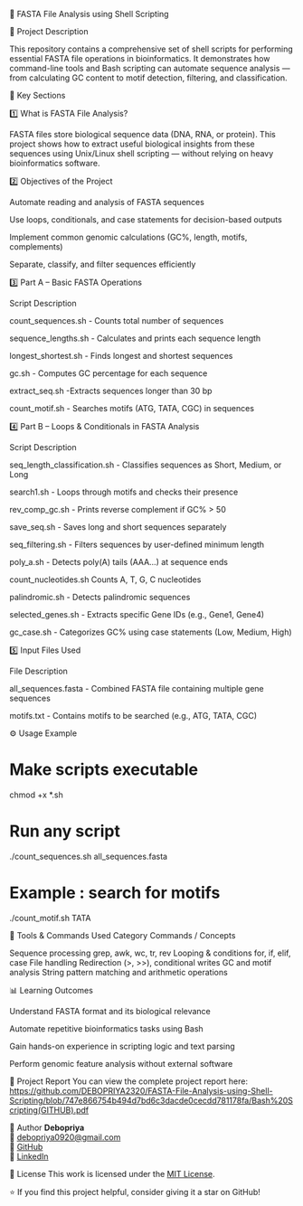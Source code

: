 🧬 FASTA File Analysis using Shell Scripting

📘 Project Description

This repository contains a comprehensive set of shell scripts for performing essential FASTA file operations in bioinformatics.
It demonstrates how command-line tools and Bash scripting can automate sequence analysis — from calculating GC content to motif detection, filtering, and classification.

🧪 Key Sections

1️⃣ What is FASTA File Analysis?

FASTA files store biological sequence data (DNA, RNA, or protein).
This project shows how to extract useful biological insights from these sequences using Unix/Linux shell scripting — without relying on heavy bioinformatics software.

2️⃣ Objectives of the Project

Automate reading and analysis of FASTA sequences

Use loops, conditionals, and case statements for decision-based outputs

Implement common genomic calculations (GC%, length, motifs, complements)

Separate, classify, and filter sequences efficiently

3️⃣ Part A – Basic FASTA Operations

Script	Description

count_sequences.sh -	Counts total number of sequences

sequence_lengths.sh -	Calculates and prints each sequence length

longest_shortest.sh -	Finds longest and shortest sequences

gc.sh -	Computes GC percentage for each sequence

extract_seq.sh -Extracts sequences longer than 30 bp

count_motif.sh - Searches motifs (ATG, TATA, CGC) in sequences


4️⃣ Part B – Loops & Conditionals in FASTA Analysis

Script	Description

seq_length_classification.sh - Classifies sequences as Short, Medium, or Long

search1.sh -	Loops through motifs and checks their presence

rev_comp_gc.sh -	Prints reverse complement if GC% > 50

save_seq.sh -	Saves long and short sequences separately

seq_filtering.sh -	Filters sequences by user-defined minimum length

poly_a.sh -	Detects poly(A) tails (AAA...) at sequence ends

count_nucleotides.sh	Counts A, T, G, C nucleotides

palindromic.sh -	Detects palindromic sequences

selected_genes.sh -	Extracts specific Gene IDs (e.g., Gene1, Gene4)

gc_case.sh -	Categorizes GC% using case statements (Low, Medium, High)


5️⃣ Input Files Used

File	Description

all_sequences.fasta -	Combined FASTA file containing multiple gene sequences

motifs.txt -	Contains motifs to be searched (e.g., ATG, TATA, CGC)

⚙️ Usage Example
# Make scripts executable
chmod +x *.sh

# Run any script
./count_sequences.sh all_sequences.fasta

# Example : search for motifs
./count_motif.sh TATA

🧰 Tools & Commands Used
Category	Commands / Concepts

Sequence processing	grep, awk, wc, tr, rev
Looping & conditions	for, if, elif, case
File handling	Redirection (>, >>), conditional writes
GC and motif analysis	String pattern matching and arithmetic operations


📊 Learning Outcomes

Understand FASTA format and its biological relevance

Automate repetitive bioinformatics tasks using Bash

Gain hands-on experience in scripting logic and text parsing

Perform genomic feature analysis without external software

📄 Project Report
You can view the complete project report here: https://github.com/DEBOPRIYA2320/FASTA-File-Analysis-using-Shell-Scripting/blob/747e866754b494d7bd6c3dacde0cecdd781178fa/Bash%20Scripting(GITHUB).pdf

🧠 Author
**Debopriya**  
📧 [debopriya0920@gmail.com](mailto:debopriya0920@gmail.com)  
🔗 [GitHub](https://github.com/DEBOPRIYA2320)  
🔗 [LinkedIn](https://www.linkedin.com/in/debopriya2320)


🪪 License
This work is licensed under the [MIT License](LICENSE).


⭐ If you find this project helpful, consider giving it a star on GitHub!

